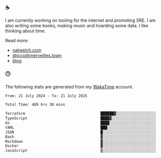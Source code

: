 ### ☕

I am currently working on tooling for the internet and promoting SRE. I am also writing some books, making music and hoarding some data. I like thinking about time.

Read more:

 - [natwelch.com](https://natwelch.com)
 - [@icco@merveilles.town](https://merveilles.town/@icco)
 - [blog](https://writing.natwelch.com)

### 🕒

The following stats are generated from my [WakaTime](https://wakatime.com/@icco) account.

<!--START_SECTION:waka-->

```txt
From: 21 July 2024 - To: 21 July 2025

Total Time: 489 hrs 30 mins

Terraform                                  ██████▓░░░░░░░░░░░░░░░░░░   26.11 %
TypeScript                                 ████▓░░░░░░░░░░░░░░░░░░░░   18.96 %
Go                                         ████░░░░░░░░░░░░░░░░░░░░░   16.46 %
YAML                                       ███░░░░░░░░░░░░░░░░░░░░░░   11.46 %
JSON                                       █░░░░░░░░░░░░░░░░░░░░░░░░   04.32 %
Bash                                       ▓░░░░░░░░░░░░░░░░░░░░░░░░   03.21 %
Markdown                                   ▓░░░░░░░░░░░░░░░░░░░░░░░░   02.94 %
Docker                                     ▓░░░░░░░░░░░░░░░░░░░░░░░░   02.41 %
JavaScript                                 ▒░░░░░░░░░░░░░░░░░░░░░░░░   01.87 %
```

<!--END_SECTION:waka-->
